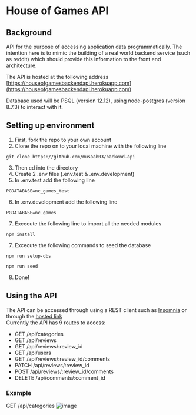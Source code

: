 # House of Games API

## Background

API for the purpose of accessing application data programmatically. The intention here is to mimic the building of a real world backend service (such as reddit) which should provide this information to the front end architecture.

The API is hosted at the following address [https://houseofgamesbackendapi.herokuapp.com](https://houseofgamesbackendapi.herokuapp.com)

Database used will be PSQL (version 12.12), using node-postgres (version 8.7.3) to interact with it.

## Setting up environment

1. First, fork the repo to your own account
2. Clone the repo on to your local machine with the following line </br>
```
git clone https://github.com/musaab03/backend-api
```
3. Then cd into the directory
4. Create 2 .env files (.env.test & .env.development)
5. In .env.test add the following line 
```
PGDATABASE=nc_games_test
```
6. In .env.development add the following line  
```
PGDATABASE=nc_games
```
7. Excecute the following line to import all the needed modules </br>
```
npm install
```
7. Excecute the following commands to seed the database
```
npm run setup-dbs
```
```
npm run seed
```
8. Done!

## Using the API

The API can be accessed through using a REST client such as [Insomnia](https://insomnia.rest/download) or through the [hosted link](https://houseofgamesbackendapi.herokuapp.com) </br>
Currently the API has 9 routes to access:
- GET /api/categories
- GET /api/reviews
- GET /api/reviews/:review_id
- GET /api/users
- GET /api/reviews/:review_id/comments
- PATCH /api/reviews/:review_id
- POST /api/reviews/:review_id/comments
- DELETE /api/comments/:comment_id

### Example
GET /api/categories
![image](https://user-images.githubusercontent.com/103457332/198995063-038d52d4-ae83-4b74-a356-f658d5448c65.png)
